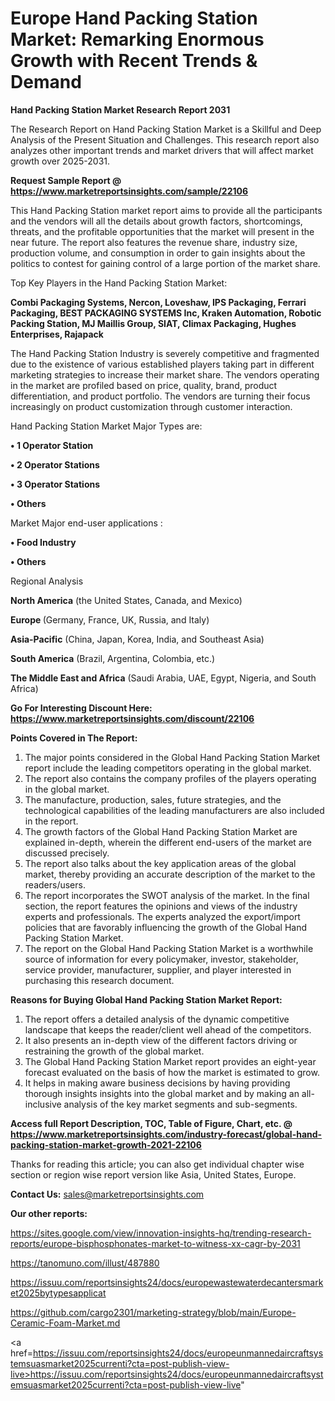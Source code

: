 # Europe Hand Packing Station Market: Remarking Enormous Growth with Recent Trends & Demand

<strong>Hand Packing Station Market Research Report 2031</strong>

The Research Report on Hand Packing Station Market is a Skillful and Deep Analysis of the Present Situation and Challenges. This research report also analyzes other important trends and market drivers that will affect market growth over 2025-2031.

<strong>Request Sample Report @ <a href=https://www.marketreportsinsights.com/sample/22106>https://www.marketreportsinsights.com/sample/22106</a></strong>

This Hand Packing Station market report aims to provide all the participants and the vendors will all the details about growth factors, shortcomings, threats, and the profitable opportunities that the market will present in the near future. The report also features the revenue share, industry size, production volume, and consumption in order to gain insights about the politics to contest for gaining control of a large portion of the market share.

Top Key Players in the Hand Packing Station Market:

<strong>Combi Packaging Systems, Nercon, Loveshaw, IPS Packaging, Ferrari Packaging, BEST PACKAGING SYSTEMS Inc, Kraken Automation, Robotic Packing Station, MJ Maillis Group, SIAT, Climax Packaging, Hughes Enterprises, Rajapack</strong>

The Hand Packing Station Industry is severely competitive and fragmented due to the existence of various established players taking part in different marketing strategies to increase their market share. The vendors operating in the market are profiled based on price, quality, brand, product differentiation, and product portfolio. The vendors are turning their focus increasingly on product customization through customer interaction.

Hand Packing Station Market Major Types are:

<strong>• 1 Operator Station

• 2 Operator Stations

• 3 Operator Stations

• Others</strong>

Market Major end-user applications :

<strong>• Food Industry

• Others</strong>

Regional Analysis

</u><strong><b>North America</b></strong> (the United States, Canada, and Mexico)

<strong><b>Europe </b></strong>(Germany, France, UK, Russia, and Italy)

<strong><b>Asia-Pacific</b></strong> (China, Japan, Korea, India, and Southeast Asia)

<strong><b>South America</b></strong> (Brazil, Argentina, Colombia, etc.)

<strong><b>The Middle East and Africa</b></strong> (Saudi Arabia, UAE, Egypt, Nigeria, and South Africa)

<strong>Go For Interesting Discount Here: <a href=https://www.marketreportsinsights.com/discount/22106>https://www.marketreportsinsights.com/discount/22106</a></strong>

<strong>Points Covered in The Report:</strong>
<ol>
  <li>The major points considered in the Global Hand Packing Station Market report include the leading competitors operating in the global market.</li>
  <li>The report also contains the company profiles of the players operating in the global market.</li>
  <li>The manufacture, production, sales, future strategies, and the technological capabilities of the leading manufacturers are also included in the report.</li>
  <li>The growth factors of the Global Hand Packing Station Market are explained in-depth, wherein the different end-users of the market are discussed precisely.</li>
  <li>The report also talks about the key application areas of the global market, thereby providing an accurate description of the market to the readers/users.</li>
  <li>The report incorporates the SWOT analysis of the market. In the final section, the report features the opinions and views of the industry experts and professionals. The experts analyzed the export/import policies that are favorably influencing the growth of the Global Hand Packing Station Market.</li>
  <li>The report on the Global Hand Packing Station Market is a worthwhile source of information for every policymaker, investor, stakeholder, service provider, manufacturer, supplier, and player interested in purchasing this research document.</li>
</ol>
<strong>Reasons for Buying Global Hand Packing Station Market Report:</strong>

<ol>
  <li>The report offers a detailed analysis of the dynamic competitive landscape that keeps the reader/client well ahead of the competitors.</li>
  <li>It also presents an in-depth view of the different factors driving or restraining the growth of the global market.</li>
  <li>The Global Hand Packing Station Market report provides an eight-year forecast evaluated on the basis of how the market is estimated to grow.</li>
  <li>It helps in making aware business decisions by having providing thorough insights insights into the global market and by making an all-inclusive analysis of the key market segments and sub-segments.</li>
</ol>
<strong>Access full Report Description, TOC, Table of Figure, Chart, etc. @ <a href=https://www.marketreportsinsights.com/industry-forecast/global-hand-packing-station-market-growth-2021-22106>https://www.marketreportsinsights.com/industry-forecast/global-hand-packing-station-market-growth-2021-22106</a></strong>


Thanks for reading this article; you can also get individual chapter wise section or region wise report version like Asia, United States, Europe.

<strong>Contact Us:</strong>
sales@marketreportsinsights.com

<strong>Our other reports:</strong>

<a href=https://sites.google.com/view/innovation-insights-hq/trending-research-reports/europe-bisphosphonates-market-to-witness-xx-cagr-by-2031>https://sites.google.com/view/innovation-insights-hq/trending-research-reports/europe-bisphosphonates-market-to-witness-xx-cagr-by-2031</a>

<a href=https://tanomuno.com/illust/487880>https://tanomuno.com/illust/487880</a>

<a href=https://issuu.com/reportsinsights24/docs/europewastewaterdecantersmarket2025bytypesapplicat>https://issuu.com/reportsinsights24/docs/europewastewaterdecantersmarket2025bytypesapplicat</a>

<a href=https://github.com/cargo2301/marketing-strategy/blob/main/Europe-Ceramic-Foam-Market.md>https://github.com/cargo2301/marketing-strategy/blob/main/Europe-Ceramic-Foam-Market.md</a>

<a href=https://issuu.com/reportsinsights24/docs/europeunmannedaircraftsystemsuasmarket2025currenti?cta=post-publish-view-live>https://issuu.com/reportsinsights24/docs/europeunmannedaircraftsystemsuasmarket2025currenti?cta=post-publish-view-live</a>"
